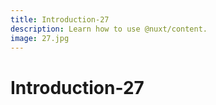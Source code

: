 ```yaml
---
title: Introduction-27
description: Learn how to use @nuxt/content.
image: 27.jpg
---
```


# Introduction-27

<article-image name="27.jpg" alt="サンプル画像"></article-image>
